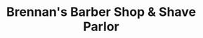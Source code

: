 ---
title: "Brennan's Barber Shop & Shave Parlor"
url: /mansfield/brennans-barber-shop-und-shave-parlor/
shop: Friseur
---